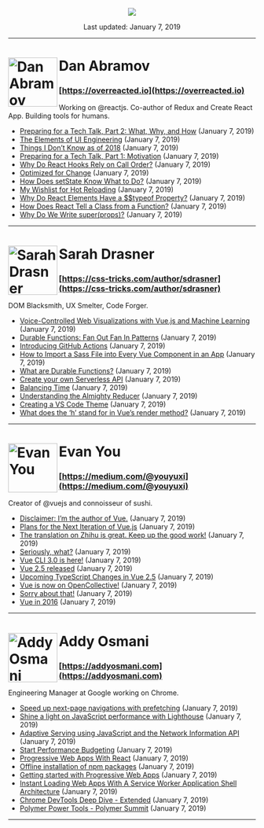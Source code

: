 <p align="center"><img src="https://i.imgur.com/x16XEhR.jpg" /></p>
        <p align="center">Last updated: January 7, 2019</p>
    
* * *
    
    
      
<h1><img align="left" alt="Dan Abramov" src="https://i.imgur.com/49uMsjf.jpg =100x" height="100px">Dan Abramov</h1>  

### [https://overreacted.io](https://overreacted.io)

Working on @reactjs. Co-author of Redux and Create React App. Building tools for humans.

*   [Preparing for a Tech Talk, Part 2: What, Why, and How](https://overreacted.io/preparing-for-tech-talk-part-2-what-why-and-how/) (January 7, 2019)
*   [The Elements of UI Engineering](https://overreacted.io/the-elements-of-ui-engineering/) (January 7, 2019)
*   [Things I Don’t Know as of 2018](https://overreacted.io/things-i-dont-know-as-of-2018/) (January 7, 2019)
*   [Preparing for a Tech Talk, Part 1: Motivation](https://overreacted.io/preparing-for-tech-talk-part-1-motivation/) (January 7, 2019)
*   [Why Do React Hooks Rely on Call Order?](https://overreacted.io/why-do-hooks-rely-on-call-order/) (January 7, 2019)
*   [Optimized for Change](https://overreacted.io/optimized-for-change/) (January 7, 2019)
*   [How Does setState Know What to Do?](https://overreacted.io/how-does-setstate-know-what-to-do/) (January 7, 2019)
*   [My Wishlist for Hot Reloading](https://overreacted.io/my-wishlist-for-hot-reloading/) (January 7, 2019)
*   [Why Do React Elements Have a $$typeof Property?](https://overreacted.io/why-do-react-elements-have-typeof-property/) (January 7, 2019)
*   [How Does React Tell a Class from a Function?](https://overreacted.io/how-does-react-tell-a-class-from-a-function/) (January 7, 2019)
*   [Why Do We Write super(props)?](https://overreacted.io/why-do-we-write-super-props/) (January 7, 2019)

* * *
      
<h1><img align="left" alt="Sarah Drasner" src="https://i.imgur.com/2GB1uSE.jpg =100x" height="100px">Sarah Drasner</h1>  

### [https://css-tricks.com/author/sdrasner](https://css-tricks.com/author/sdrasner)

DOM Blacksmith, UX Smelter, Code Forger.

*   [Voice-Controlled Web Visualizations with Vue.js and Machine Learning](https://css-tricks.com/voice-controlled-web-visualizations-with-vue-js-and-machine-learning/) (January 7, 2019)
*   [Durable Functions: Fan Out Fan In Patterns](https://css-tricks.com/durable-functions-fan-out-fan-in-patterns/) (January 7, 2019)
*   [Introducing GitHub Actions](https://css-tricks.com/introducing-github-actions/) (January 7, 2019)
*   [How to Import a Sass File into Every Vue Component in an App](https://css-tricks.com/how-to-import-a-sass-file-into-every-vue-component-in-an-app/) (January 7, 2019)
*   [What are Durable Functions?](https://css-tricks.com/what-are-durable-functions/) (January 7, 2019)
*   [Create your own Serverless API](https://css-tricks.com/create-your-own-serverless-api/) (January 7, 2019)
*   [Balancing Time](https://css-tricks.com/balancing-time/) (January 7, 2019)
*   [Understanding the Almighty Reducer](https://css-tricks.com/understanding-the-almighty-reducer/) (January 7, 2019)
*   [Creating a VS Code Theme](https://css-tricks.com/creating-a-vs-code-theme/) (January 7, 2019)
*   [What does the ‘h’ stand for in Vue’s render method?](https://css-tricks.com/what-does-the-h-stand-for-in-vues-render-method/) (January 7, 2019)

* * *
      
<h1><img align="left" alt="Evan You" src="https://i.imgur.com/ouEEeIF.jpg =100x" height="100px">Evan You</h1>  

### [https://medium.com/@youyuxi](https://medium.com/@youyuxi)

Creator of @vuejs and connoisseur of sushi.

*   [Disclaimer: I’m the author of Vue.](https://medium.com/@youyuxi/disclaimer-im-the-author-of-vue-1e80df427ec2?source=rss-4f198f5f1f12------2) (January 7, 2019)
*   [Plans for the Next Iteration of Vue.js](https://medium.com/the-vue-point/plans-for-the-next-iteration-of-vue-js-777ffea6fabf?source=rss-4f198f5f1f12------2) (January 7, 2019)
*   [The translation on Zhihu is great. Keep up the good work!](https://medium.com/@youyuxi/the-translation-on-zhihu-is-great-keep-up-the-good-work-13b25bf472b5?source=rss-4f198f5f1f12------2) (January 7, 2019)
*   [Seriously, what?](https://medium.com/@youyuxi/seriously-what-7fa3071290a2?source=rss-4f198f5f1f12------2) (January 7, 2019)
*   [Vue CLI 3.0 is here!](https://medium.com/the-vue-point/vue-cli-3-0-is-here-c42bebe28fbb?source=rss-4f198f5f1f12------2) (January 7, 2019)
*   [Vue 2.5 released](https://medium.com/the-vue-point/vue-2-5-released-14bd65bf030b?source=rss-4f198f5f1f12------2) (January 7, 2019)
*   [Upcoming TypeScript Changes in Vue 2.5](https://medium.com/the-vue-point/upcoming-typescript-changes-in-vue-2-5-e9bd7e2ecf08?source=rss-4f198f5f1f12------2) (January 7, 2019)
*   [Vue is now on OpenCollective!](https://medium.com/the-vue-point/vue-is-now-on-opencollective-1ef89ca1334b?source=rss-4f198f5f1f12------2) (January 7, 2019)
*   [Sorry about that!](https://medium.com/@youyuxi/sorry-about-that-1f70507e4bb?source=rss-4f198f5f1f12------2) (January 7, 2019)
*   [Vue in 2016](https://medium.com/the-vue-point/vue-in-2016-8df71d98bfb3?source=rss-4f198f5f1f12------2) (January 7, 2019)

* * *
      
<h1><img align="left" alt="Addy Osmani" src="https://i.imgur.com/tB6S8Ys.jpg =100x" height="100px">Addy Osmani</h1>  

### [https://addyosmani.com](https://addyosmani.com)

Engineering Manager at Google working on Chrome.

*   [Speed up next-page navigations with prefetching](http://addyosmani.com/blog/prefetching/) (January 7, 2019)
*   [Shine a light on JavaScript performance with Lighthouse](http://addyosmani.com/blog/shine-a-light-javascript-performance/) (January 7, 2019)
*   [Adaptive Serving using JavaScript and the Network Information API](http://addyosmani.com/blog/adaptive-serving/) (January 7, 2019)
*   [Start Performance Budgeting](http://addyosmani.com/blog/performance-budgets/) (January 7, 2019)
*   [Progressive Web Apps With React](http://addyosmani.com/blog/progressive-web-apps-with-react/) (January 7, 2019)
*   [Offline installation of npm packages](http://addyosmani.com/blog/using-npm-offline/) (January 7, 2019)
*   [Getting started with Progressive Web Apps](http://addyosmani.com/blog/getting-started-with-progressive-web-apps/) (January 7, 2019)
*   [Instant Loading Web Apps With A Service Worker Application Shell Architecture](http://addyosmani.com/blog/application-shell/) (January 7, 2019)
*   [Chrome DevTools Deep Dive - Extended](http://addyosmani.com/blog/chrome-devtools-deepdive/) (January 7, 2019)
*   [Polymer Power Tools - Polymer Summit](http://addyosmani.com/blog/polymer-power-tools/) (January 7, 2019)

* * *